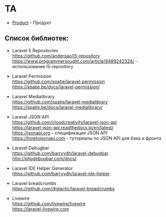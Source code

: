 # ТА

- [Product](Product/Product.md) - Продукт

## Список библиотек:

- Laravel 5 Repositories  
https://github.com/andersao/l5-repository  
https://www.programmersought.com/article/8489242324/ - использование l5-repository

- Laravel Permission  
https://github.com/spatie/laravel-permission  
https://spatie.be/docs/laravel-permission/

- Laravel Medialibrary  
https://github.com/spatie/laravel-medialibrary  
https://spatie.be/docs/laravel-medialibrary/

- Laravel JSON API  
https://github.com/cloudcreativity/laravel-json-api  
https://laravel-json-api.readthedocs.io/en/latest/  
https://jsonapi.org - спецификация JSON API  
https://howtojsonapi.com -  туториалы по JSON API для бэка и фронта

- Laravel Debugbar  
https://github.com/barryvdh/laravel-debugbar  
http://phpdebugbar.com/docs/

- Laravel IDE Helper Generator  
https://github.com/barryvdh/laravel-ide-helper

- Laravel breadcrumbs  
https://github.com/diglactic/laravel-breadcrumbs

- Livewire  
https://github.com/livewire/livewire  
https://laravel-livewire.com